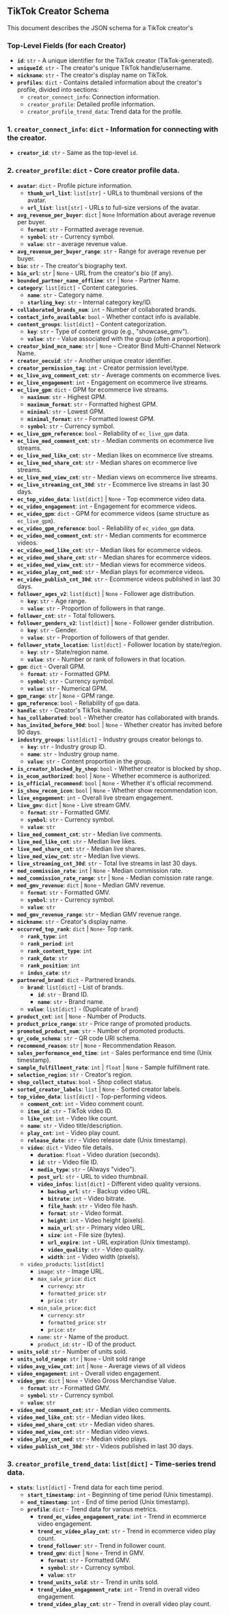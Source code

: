 ## TikTok Creator Schema

This document describes the JSON schema for a TikTok creator's

### Top-Level Fields (for each Creator)

- **`id`**: `str` - A unique identifier for the TikTok creator (TikTok-generated).
- **`uniqueId`**: `str` - The creator's unique TikTok handle/username.
- **`nickname`**: `str` - The creator's display name on TikTok.
- **`profiles`**: `dict` - Contains detailed information about the creator's profile, divided into sections:
  - `creator_connect_info`: Connection information.
  - `creator_profile`: Detailed profile information.
  - `creator_profile_trend_data`: Trend data for the profile.

### 1. `creator_connect_info`: `dict` - Information for connecting with the creator.

- **`creator_id`**: `str` - Same as the top-level `id`.

### 2. `creator_profile`: `dict` - Core creator profile data.

- **`avatar`**: `dict` - Profile picture information.
  - **`thumb_url_list`**: `list[str]` - URLs to thumbnail versions of the avatar.
  - **`url_list`**: `list[str]` - URLs to full-size versions of the avatar.
- **`avg_revenue_per_buyer`**: `dict` | `None` Information about average revenue per buyer.
  - **`format`**: `str` - Formatted average revenue.
  - **`symbol`**: `str` - Currency symbol.
  - **`value`**: `str` - average revenue value.
- **`avg_revenue_per_buyer_range`**: `str` - Range for average revenue per buyer.
- **`bio`**: `str` - The creator's biography text.
- **`bio_url`**: `str` | `None` - URL from the creator's bio (if any).
- **`bounded_partner_name_offline`**: `str` | `None` - Partner Name.
- **`category`**: `list[dict]` - Content categories.
  - **`name`**: `str` - Category name.
  - **`starling_key`**: `str` - Internal category key/ID.
- **`collaborated_brands_num`**: `int` - Number of collaborated brands.
- **`contact_info_available`**: `bool` - Whether contact info is available.
- **`content_groups`**: `list[dict]` - Content categorization.
  - **`key`**: `str` - Type of content group (e.g., "showcase_gmv").
  - **`value`**: `str` - Value associated with the group (often a proportion).
- **`creator_bind_mcn_name`**: `str` | `None` - Creator Bind Multi-Channel Network Name.
- **`creator_oecuid`**: `str` - Another unique creator identifier.
- **`creator_permission_tag`**: `int` - Creator permission level/type.
- **`ec_live_avg_comment_cnt`**: `str` - Average comments on ecommerce lives.
- **`ec_live_engagement`**: `int` - Engagement on ecommerce live streams.
- **`ec_live_gpm`**: `dict` - GPM for ecommerce live streams.
  - **`maximum`**: `str` - Highest GPM.
  - **`maximum_format`**: `str` - Formatted highest GPM.
  - **`minimal`**: `str` - Lowest GPM.
  - **`minimal_format`**: `str` - Formatted lowest GPM.
  - **`symbol`**: `str` - Currency symbol.
- **`ec_live_gpm_reference`**: `bool` - Reliability of `ec_live_gpm` data.
- **`ec_live_med_comment_cnt`**: `str` - Median comments on ecommerce live streams.
- **`ec_live_med_like_cnt`**: `str` - Median likes on ecommerce live streams.
- **`ec_live_med_share_cnt`**: `str` - Median shares on ecommerce live streams.
- **`ec_live_med_view_cnt`**: `str` - Median views on ecommerce live streams.
- **`ec_live_streaming_cnt_30d`**: `str` - Ecommerce live streams in last 30 days.
- **`ec_top_video_data`**: `list[dict]` | `None` - Top ecommerce video data.
- **`ec_video_engagement`**: `int` - Engagement for ecommerce videos.
- **`ec_video_gpm`**: `dict` - GPM for ecommerce videos (same structure as `ec_live_gpm`).
- **`ec_video_gpm_reference`**: `bool` - Reliability of `ec_video_gpm` data.
- **`ec_video_med_comment_cnt`**: `str` - Median comments for ecommerce videos.
- **`ec_video_med_like_cnt`**: `str` - Median likes for ecommerce videos.
- **`ec_video_med_share_cnt`**: `str` - Median shares for ecommerce videos.
- **`ec_video_med_view_cnt`**: `str` - Median views for ecommerce videos.
- **`ec_video_play_cnt_med`**: `str` - Median plays for ecommerce videos.
- **`ec_video_publish_cnt_30d`**: `str` - Ecommerce videos published in last 30 days.
- **`follower_ages_v2`**: `list[dict]` | `None` - Follower age distribution.
  - **`key`**: `str` - Age range.
  - **`value`**: `str` - Proportion of followers in that range.
- **`follower_cnt`**: `str` - Total followers.
- **`follower_genders_v2`**: `list[dict]` | `None` - Follower gender distribution.
  - **`key`**: `str` - Gender.
  - **`value`**: `str` - Proportion of followers of that gender.
- **`follower_state_location`**: `list[dict]` - Follower location by state/region.
  - **`key`**: `str` - State/region name.
  - **`value`**: `str` - Number or rank of followers in that location.
- **`gpm`**: `dict` - Overall GPM.
  - **`format`**: `str` - Formatted GPM.
  - **`symbol`**: `str` - Currency symbol.
  - **`value`**: `str` - Numerical GPM.
- **`gpm_range`**: `str` | `None` - GPM range.
- **`gpm_reference`**: `bool` - Reliability of `gpm` data.
- **`handle`**: `str` - Creator's TikTok handle.
- **`has_collaborated`**: `bool` - Whether creator has collaborated with brands.
- **`has_invited_before_90d`**: `bool` | `None` - Whether creator has invited before 90 days.
- **`industry_groups`**: `list[dict]` - Industry groups creator belongs to.
  - **`key`**: `str` - Industry group ID.
  - **`name`**: `str` - Industry group name.
  - **`value`**: `str` - Content proportion in the group.
- **`is_creator_blocked_by_shop`**: `bool` - Whether creator is blocked by shop.
- **`is_ecom_authorized`**: `bool` | `None` - Whether ecommerce is authorized.
- **`is_official_recommend`**: `bool` | `None` - Whether it's official recommend.
- **`is_show_recom_icon`**: `bool` | `None` - Whether show recommendation icon.
- **`live_engagement`**: `int` - Overall live stream engagement.
- **`live_gmv`**: `dict` | `None` - Live stream GMV.
  - **`format`**: `str` - Formatted GMV.
  - **`symbol`**: `str` - Currency symbol.
  - **`value`**: `str`
- **`live_med_comment_cnt`**: `str` - Median live comments.
- **`live_med_like_cnt`**: `str` - Median live likes.
- **`live_med_share_cnt`**: `str` - Median live shares.
- **`live_med_view_cnt`**: `str` - Median live views.
- **`live_streaming_cnt_30d`**: `str` - Total live streams in last 30 days.
- **`med_commission_rate`**: `int` | `None` - Median commission rate.
- **`med_commission_rate_range`**: `str` | `None` - Median comission rate range.
- **`med_gmv_revenue`**: `dict` | `None` - Median GMV revenue.
  - **`format`**: `str` - Formatted GMV.
  - **`symbol`**: `str` - Currency symbol.
  - **`value`**: `str`
- **`med_gmv_revenue_range`**: `str` - Median GMV revenue range.
- **`nickname`**: `str` - Creator's display name.
- **`occurred_top_rank`**: `dict` | `None`- Top rank.
  - **`rank_type`**: `int`
  - **`rank_period`**: `int`
  - **`rank_content_type`**: `int`
  - **`rank_date`**: `str`
  - **`rank_position`**: `int`
  - **`indus_cate`**: `str`
- **`partnered_brand`**: `dict` - Partnered brands.
  - **`brand`**: `list[dict]` - List of brands.
    - **`id`**: `str` - Brand ID.
    - **`name`**: `str` - Brand name.
  - **`value`**: `list[dict]` - (Duplicate of `brand`)
- **`product_cnt`**: `int` | `None` - Number of Products.
- **`product_price_range`**: `str` - Price range of promoted products.
- **`promoted_product_num`**: `str` - Number of promoted products.
- **`qr_code_schema`**: `str` - QR code URI schema.
- **`recommend_reason`**: `str` | `None` - Recommendation Reason.
- **`sales_performance_end_time`**: `int` - Sales performance end time (Unix timestamp).
- **`sample_fulfillment_rate`**: `int` | `float` | `None` - Sample fulfillment rate.
- **`selection_region`**: `str` - Creator's region.
- **`shop_collect_status`**: `bool` - Shop collect status.
- **`sorted_creator_labels`**: `list` | `None` - Sorted creator labels.
- **`top_video_data`**: `list[dict]` - Top-performing videos.
  - **`comment_cnt`**: `int` - Video comment count.
  - **`item_id`**: `str` - TikTok video ID.
  - **`like_cnt`**: `int` - Video like count.
  - **`name`**: `str` - Video title/description.
  - **`play_cnt`**: `int` - Video play count.
  - **`release_date`**: `str` - Video release date (Unix timestamp).
  - **`video`**: `dict` - Video file details.
    - **`duration`**: `float` - Video duration (seconds).
    - **`id`**: `str` - Video file ID.
    - **`media_type`**: `str` - (Always "video").
    - **`post_url`**: `str` - URL to video thumbnail.
    - **`video_infos`**: `list[dict]` - Different video quality versions.
      - **`backup_url`**: `str` - Backup video URL.
      - **`bitrate`**: `int` - Video bitrate.
      - **`file_hash`**: `str` - Video file hash.
      - **`format`**: `str` - Video format.
      - **`height`**: `int` - Video height (pixels).
      - **`main_url`**: `str` - Primary video URL.
      - **`size`**: `int` - File size (bytes).
      - **`url_expire`**: `int` - URL expiration (Unix timestamp).
      - **`video_quality`**: `str` - Video quality.
      - **`width`**: `int` - Video width (pixels).
  - `video_products`: `list[dict]`
    - `image`: `str` - Image URL.
    - `max_sale_price`: `dict`
      - `currency`: `str`
      - `formatted_price`: `str`
      - `price` : `str`
    - `min_sale_price`: `dict`
      - `currency`: `str`
      - `formatted_price`: `str`
      - `price`: `str`
    - `name`: `str` - Name of the product.
    - `product_id`: `str` - ID of the product.
- **`units_sold`**: `str` - Number of units sold.
- **`units_sold_range`**: `str` | `None` - Unit sold range
- **`video_avg_view_cnt`**: `int` | `None` - Average views of all videos
- **`video_engagement`**: `int` - Overall video engagement.
- **`video_gmv`**: `dict` | `None` - Video Gross Merchandise Value.
  - **`format`**: `str` - Formatted GMV.
  - **`symbol`**: `str` - Currency symbol.
  - **`value`**: `str`
- **`video_med_comment_cnt`**: `str` - Median video comments.
- **`video_med_like_cnt`**: `str` - Median video likes.
- **`video_med_share_cnt`**: `str` - Median video shares.
- **`video_med_view_cnt`**: `str` - Median video views.
- **`video_play_cnt_med`**: `str` - Median video plays.
- **`video_publish_cnt_30d`**: `str` - Videos published in last 30 days.

### 3. `creator_profile_trend_data`: `list[dict]` - Time-series trend data.

- **`stats`**: `list[dict]` - Trend data for each time period.
  - **`start_timestamp`**: `int` - Beginning of time period (Unix timestamp).
  - **`end_timestamp`**: `int` - End of time period (Unix timestamp).
  - **`profile`**: `dict` - Trend data for various metrics.
    - **`trend_ec_video_engagement_rate`**: `int` - Trend in ecommerce video engagement.
    - **`trend_ec_video_play_cnt`**: `str` - Trend in ecommerce video play count.
    - **`trend_follower`**: `str` - Trend in follower count.
    - **`trend_gmv`**: `dict` | `None` - Trend in GMV.
      - **`format`**: `str` - Formatted GMV.
      - **`symbol`**: `str` - Currency symbol.
      - **`value`**: `str`
    - **`trend_units_sold`**: `str` - Trend in units sold.
    - **`trend_video_engagement_rate`**: `int` - Trend in overall video engagement.
    - **`trend_video_play_cnt`**: `str` - Trend in overall video play count.
